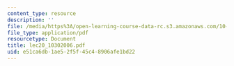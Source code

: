 ```yaml
---
content_type: resource
description: ''
file: /media/https%3A/open-learning-course-data-rc.s3.amazonaws.com/10-569-synthesis-of-polymers-fall-2006/e51ca6db1ae52f5f45c48906afe1bd22_lec20_10302006.pdf
file_type: application/pdf
resourcetype: Document
title: lec20_10302006.pdf
uid: e51ca6db-1ae5-2f5f-45c4-8906afe1bd22
---
```

